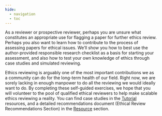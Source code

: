 ```yaml
---
hide:
  - navigation
  - toc
---
```

As a reviewer or prospective reviewer, perhaps you are unsure what constitutes an appropriate use for flagging a paper for further ethics review. Perhaps you also want to learn how to contribute to the process of assessing papers for ethical issues. We’ll show you how to best use the author-provided responsible research checklist as a basis for starting your assessment, and also how to test your own knowledge of ethics through case studies and simulated reviewing.

Ethics reviewing is arguably one of the most important contributions we as a community can do for the long-term health of our field. Right now, we are sorely lacking in enough manpower to do all the reviewing we would ideally want to do. By completing these self-guided exercises, we hope that you will volunteer to the pool of qualified ethical reviewers to help make scalable ethics reviewing a reality. You can find case studies in the [Tutorial](https://ethics.aclweb.org/tutorials/) resources, and a detailed recommendations document (Ethical Review Recommendations Section) in the [Resource](https://ethics.aclweb.org/resources/) section.

